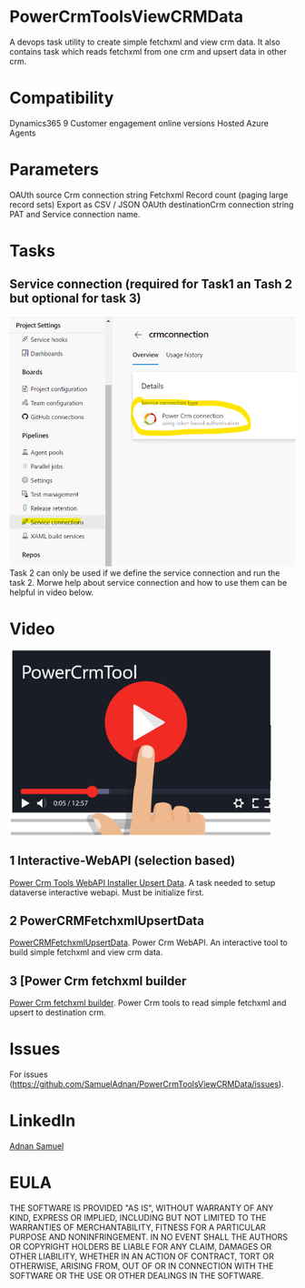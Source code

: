 # PowerCrmToolsViewCRMData
A devops task utility to create simple fetchxml and view crm data. It also contains task which reads fetchxml from one crm and upsert data in other crm.

# Compatibility
Dynamics365 9
Customer engagement online versions
Hosted Azure Agents

# Parameters
OAUth source Crm connection string
Fetchxml
Record count (paging large record sets)
Export as CSV / JSON
OAUth destinationCrm connection string
PAT and Service connection name.

# Tasks

## Service connection (required for Task1 an Tash 2 but optional for task 3)
![Service connectiont](https://github.com/SamuelAdnan/PowerCrmToolsViewCRMData/blob/main/images/conimage.png?raw=true)
Task 2 can only be used if we define the service connection and run the task 2.
Morwe help about service connection and how to use them can be helpful in video below.

# Video
[![SC2 Video](https://github.com/SamuelAdnan/powercrmtools-manuel/blob/main/images/videolinkfile2.png?raw=true)](https://youtu.be/kDt3lm388UY)

## 1 Interactive-WebAPI (selection based)
[Power Crm Tools WebAPI Installer Upsert Data](https://github.com/SamuelAdnan/PowerCrmToolsViewCRMData/blob/main/images/task1.png?raw=true). A task needed to setup dataverse interactive webapi. Must be initialize first.<br />


## 2 PowerCRMFetchxmlUpsertData
[PowerCRMFetchxmlUpsertData](https://github.com/SamuelAdnan/PowerCrmToolsViewCRMData/blob/main/images/task2.png?raw=true). Power Crm WebAPI. An interactive tool to build simple fetchxml and view crm data.<br />

## 3 [Power Crm fetchxml builder
[Power Crm fetchxml builder](https://github.com/SamuelAdnan/PowerCrmToolsViewCRMData/blob/main/images/task3.png?raw=true). Power Crm tools to read simple fetchxml and upsert to destination crm.<br />


# Issues
For issues (https://github.com/SamuelAdnan/PowerCrmToolsViewCRMData/issues).


# LinkedIn
[Adnan Samuel](https://www.linkedin.com/in/adnan-samuel-16659418/)

# EULA
THE SOFTWARE IS PROVIDED "AS IS", WITHOUT WARRANTY OF ANY KIND, EXPRESS OR IMPLIED, INCLUDING BUT NOT LIMITED TO THE WARRANTIES OF MERCHANTABILITY, FITNESS FOR A PARTICULAR PURPOSE AND NONINFRINGEMENT. IN NO EVENT SHALL THE AUTHORS OR COPYRIGHT HOLDERS BE LIABLE FOR ANY CLAIM, DAMAGES OR OTHER LIABILITY, WHETHER IN AN ACTION OF CONTRACT, TORT OR OTHERWISE, ARISING FROM, OUT OF OR IN CONNECTION WITH THE SOFTWARE OR THE USE OR OTHER DEALINGS IN THE SOFTWARE.
